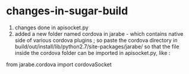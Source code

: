changes-in-sugar-build
======================


1. changes done in apisocket.py
2. added a new folder named cordova in jarabe - which contains native side of various cordova plugins ; so paste the cordova directory in build/out/install/lib/python2.7/site-packages/jarabe/ so that the file inside the cordova folder can be imported in apisocket.py, like : 

  from jarabe.cordova import cordovaSocket

